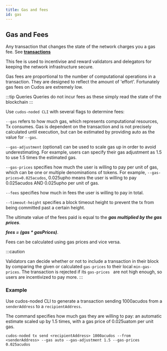 ```yaml
---
title: Gas and fees
id: gas
---
```


## Gas and Fees

Any transaction that changes the state of the network charges you a gas fee. See [**transactions**](/docs/learn/concepts/transactions)

This fee is used to incentivise and reward validators and delegators for keeping the network infrastructure secure.

Gas fees are proportional to the number of computational operations in a transaction. They are designed to reflect the amount of 'effort'. Fortunately gas fees on Cudos are extremely low. 

:::tip Queries
Queries do not incur fees as these simply read the state of the blockchain
:::

Use `cudos-noded CLI` with several flags to determine fees:

`--gas` refers to how much gas, which represents computational resources, Tx consumes. Gas is dependent on the transaction and is not precisely calculated until execution, but can be estimated by providing auto as the value for `--gas`.

`--gas-adjustment` (optional) can be used to scale gas up in order to avoid underestimating. For example, users can specify their gas adjustment as 1.5 to use 1.5 times the estimated gas.

`--gas-prices` specifies how much the user is willing to pay per unit of gas, which can be one or multiple denominations of tokens. For example, `--gas-prices=0.025acudos`, 0.025upho means the user is willing to pay 0.025acudos AND 0.025upho per unit of gas.

`--fees` specifies how much in fees the user is willing to pay in total.

`--timeout-height` specifies a block timeout height to prevent the tx from being committed past a certain height.

The ultimate value of the fees paid is equal to the ***gas multiplied by the gas prices***. 

***fees = (gas * gasPrices)***. 

Fees can be calculated using gas prices and vice versa.

:::caution

Validators can decide whether or not to include a transaction in their block by comparing the given or calculated `gas-prices` to their local `min-gas-prices`. The transaction is rejected if its `gas-prices ` are not high enough, so users are incentivized to pay more.
:::

### Example

Use cudos-noded CLI to generate a transaction sending 1000acudos from a `senderAddress` to a `recipientAddress`. 

The command specifies how much gas they are willing to pay: an automatic estimate scaled up by 1.5 times, with a gas price of 0.025uatom per unit gas.

```shell
cudos-noded tx send <recipientAddress> 1000acudos --from <senderAddress> --gas auto --gas-adjustment 1.5 --gas-prices 0.025acudos
```